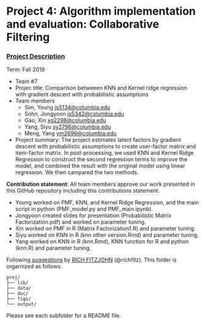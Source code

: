 # Project 4: Algorithm implementation and evaluation: Collaborative Filtering

### [Project Description](doc/project4_desc.md)

Term: Fall 2019

+ Team #7 
+ Projec title: Comparison betweeen KNN and Kernel ridge regression with gradient descent with probabilistic assumptions
+ Team members
	+ Sim, Young js5134@columbia.edu
	+ Sohn, Jongyoon js5342@columbia.edu
	+ Gao, Xin xg2298@columbia.edu
	+ Yang, Siyu sy2796@columbia.edu
	+ Meng, Yang ym2696@columbia.edu
+ Project summary: The project estimates latent factors by gradient descent with probabilistic assumptions to create user-factor matrix and item-factor matrix. In post-processing, we used KNN and Kernel Ridge Regression to construct the second regression terms to improve the model, and combined the result with the original model using linear regression. We then campared the two methods.
	
**Contribution statement**: All team members approve our work presented in this GitHub repository including this contributions statement. 
+ Young worked on PMF, KNN, and Kernel Ridge Regression, and the main script in python (PMF_model.py and PMF_main.ipynb).
+ Jongyoon created slides for presentation (Probabilistic Matrix Factorization.pdf) and worked on parameter tuning.
+ Xin worked on PMF in R (Matrix Factorization1.R) and parameter tuning.
+ Siyu worked on KNN in R (knn other version.Rmd) and parameter tuning.
+ Yang worked on KNN in R (knn.Rmd), KNN function for R and python (knn.R) and parameter tuning.

Following [suggestions](http://nicercode.github.io/blog/2013-04-05-projects/) by [RICH FITZJOHN](http://nicercode.github.io/about/#Team) (@richfitz). This folder is orgarnized as follows.

```
proj/
├── lib/
├── data/
├── doc/
├── figs/
└── output/
```

Please see each subfolder for a README file.
